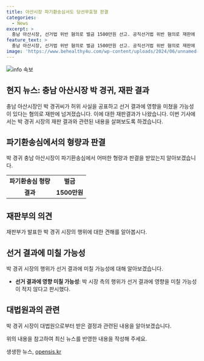 ```yaml
---
title: 아산시장 파기환송심서도 당선무효형 판결
categories:
  - News
excerpt: >
  충남 아산시장, 선거법 위반 혐의로 벌금 1500만원 선고. 공직선거법 위반 혐의로 재판에 넘겨진 박 시장, 파기환송심에서도 무효형 선고받아. 재판부는 부동산 투기 의혹 제기하고 허위 사실 공표한 죄질을 비판하며, 선거 결과에 영향을 미칠 가능성을 언급. 대법원에서 형이 확정되면 시장직을 상실할 것으로 전망.
feature_text: >
  충남 아산시장, 선거법 위반 혐의로 벌금 1500만원 선고. 공직선거법 위반 혐의로 재판에 넘겨진 박 시장, 파기환송심에서도 무효형 선고받아. 재판부는 부동산 투기 의혹 제기하고 허위 사실 공표한 죄질을 비판하며, 선거 결과에 영향을 미칠 가능성을 언급. 대법원에서 형이 확정되면 시장직을 상실할 것으로 전망.
image: 'https://www.behealthy4u.com/wp-content/uploads/2024/06/unnamed-file.png'
---
```


<p><img src="https://www.behealthy4u.com/wp-content/uploads/2024/06/unnamed-file.png" alt="info 속보" /></p>

<h2 data-ke-size="size26">현지 뉴스: 충남 아산시장 박 경귀, 재판 결과</h2>

<p data-ke-size="size16">충남 아산시장인 박 경귀씨가 허위 사실을 공표하고 선거 결과에 영향을 미쳤을 가능성이 있다는 혐의로 재판에 넘겨졌습니다. 이에 대한 재판결과가 나왔습니다. 이번 기사에서는 박 경귀 시장의 재판 결과와 관련된 내용을 살펴보도록 하겠습니다.</p>

<h2 data-ke-size="size26">파기환송심에서의 형량과 판결</h2>

<p data-ke-size="size16">박 경귀 충남 아산시장이 파기환송심에서 어떠한 형량과 판결을 받았는지 알아보겠습니다.</p>

<table>
  <tr>
    <td style="text-align: center; height: 17px;"><b>파기환송심 형량</b></td>
    <td style="text-align: center; height: 17px;"><b>벌금</b></td>
  </tr>
  <tr>
    <td style="text-align: center; height: 17px;"><b>결과</b></td>
    <td style="text-align: center; height: 17px;"><b>1500만원</b></td>
  </tr>
</table>

<h2 data-ke-size="size26">재판부의 의견</h2>

<p data-ke-size="size16">재판부가 발표한 박 경귀 시장의 행위에 대한 견해를 알아봅시다.</p>

<h2 data-ke-size="size26">선거 결과에 미칠 가능성</h2>

<p data-ke-size="size16">박 경귀 시장의 행위가 선거 결과에 미칠 가능성에 대해 알아보겠습니다.</p>

<ul>
  <li><b>선거 결과에 영향 미칠 가능성</b>: 박 시장 측의 행위가 선거 결과에 영향을 미칠 가능성이 적지 않다고 판시했다.</li>
</ul>

<h2 data-ke-size="size26">대법원과의 관련</h2>

<p data-ke-size="size16">박 경귀 시장이 대법원으로부터 받은 결정과 관련된 내용을 알아보겠습니다.</p>

<p>위의 내용을 참고하여 최신 뉴스를 반영한 내용을 작성해 주세요.</p>
생생한 뉴스, <a href="https://opensis.kr" rel="dofollow">opensis.kr</a>


